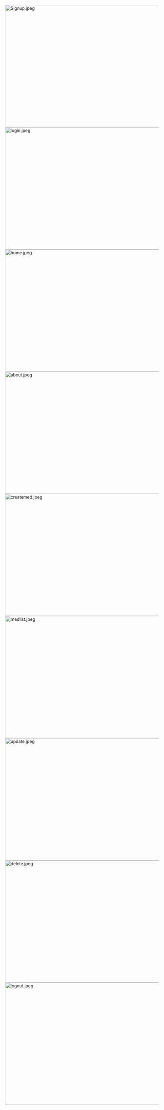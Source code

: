 <img src="https://github.com/user-attachments/assets/fab79f69-628a-4992-9784-33ebdb2ac49a" alt="Signup.jpeg" width="800" height="400">
<img src="https://github.com/user-attachments/assets/13681965-09f4-4e4c-b1c7-16cfc37d517e" alt="login.jpeg" width="800" height="400">
<img src="https://github.com/user-attachments/assets/6a52368a-81d5-4878-9e5d-0946e9301375" alt="home.jpeg" width="800" height="400">
<img src="https://github.com/user-attachments/assets/3a0637d0-f55f-4024-b4c7-c7f0472ecc44" alt="about.jpeg" width="800" height="400">
<img src="https://github.com/user-attachments/assets/8317974c-c10d-438d-986d-3a48b04a26e0" alt="createmed.jpeg" width="800" height="400">
<img src="https://github.com/user-attachments/assets/cd81f724-152e-491f-adfb-b45c319be99c" alt="medlist.jpeg" width="800" height="400">
<img src="https://github.com/user-attachments/assets/86e29d03-9151-46ab-8d30-f7b580c91fd3" alt="update.jpeg" width="800" height="400">
<img src="https://github.com/user-attachments/assets/46905707-9b0d-4da1-a783-982d9846ae06" alt="delete.jpeg" width="800" height="400">
<img src="https://github.com/user-attachments/assets/7648e67f-95b9-4eeb-8e13-b145cb346c41" alt="logout.jpeg" width="800" height="400">
